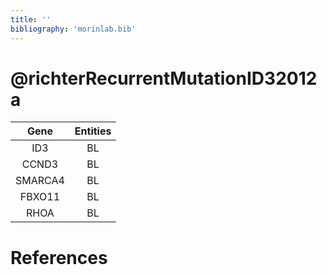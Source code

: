 ```yaml
---
title: ''
bibliography: 'morinlab.bib'
---
```


# @richterRecurrentMutationID32012a
|Gene|Entities|
|:-:|:-:|
|ID3|BL|
|CCND3|BL|
|SMARCA4|BL|
|FBXO11|BL|
|RHOA|BL|

# References

